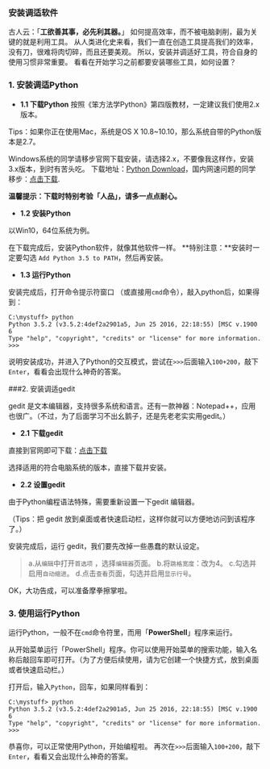 ### 安装调适软件

古人云：「**工欲善其事，必先利其器。**」
如何提高效率，而不被电脑剥削，最为关键的就是利用工具。
从人类进化史来看，我们一直在创造工具提高我们的效率，没有刀，很难将肉切碎，而且还要美观。
所以，安装并调适好工具，符合自身的使用习惯非常重要。
看看在开始学习之前都要安装哪些工具，如何设置？

### **1. 安装调适Python**

- **1.1 下载Python**
按照《笨方法学Python》第四版教材，一定建议我们使用2.x版本。

Tips：如果你正在使用Mac，系统是OS X 10.8~10.10，那么系统自带的Python版本是2.7。

Windows系统的同学请移步官网下载安装，请选择2.x，不要像我这样作，安装3.x版本，到时有苦头吃。
下载地址：[Python Download](https://www.python.org/downloads/)，国内网速问题的同学移步：[点击下载](https://pan.baidu.com/s/1boNo6Lp).

**温馨提示：下载时特别考验「人品」，请多一点点耐心。**
  
- **1.2 安装Python**

以Win10，64位系统为例。

在下载完成后，安装Python软件，就像其他软件一样。
**特别注意：**安装时一定要勾选 `Add Python 3.5 to PATH`，然后再安装。

- **1.3 运行Python**

安装完成后，打开命令提示符窗口 （或直接用`cmd`命令），敲入python后，如果得到：
```
C:\mystuff> python
Python 3.5.2 (v3.5.2:4def2a2901a5, Jun 25 2016, 22:18:55) [MSC v.1900 6
Type "help", "copyright", "credits" or "license" for more information.
>>>
```
说明安装成功，并进入了Python的交互模式，尝试在`>>>`后面输入`100+200`，敲下`Enter`，看看会出现什么神奇的答案。

###2. 安装调适gedit

gedit 是文本编辑器，支持很多系统和语言。还有一款神器：Notepad++，应用也很广。（不过，为了后面学习不出幺鹅子，还是先老老实实用gedit。）

- **2.1 下载gedit**

直接到官网即可下载：[点击下载](https://gedit.en.softonic.com/)

选择适用的符合电脑系统的版本，直接下载并安装。

-  **2.2 设置gedit**

由于Python编程语法特殊，需要重新设置一下gedit 编辑器。

（Tips：把  gedit 放到桌面或者快速启动栏，这样你就可以方便地访问到该程序了。）

安装完成后，运行 gedit，我们要先改掉一些愚蠢的默认设定。

>a.从`编辑`中打开`首选项`  ，选择`编辑器`页面。
> b.将`跳格宽度`：改为4。
> c.勾选并启用`自动缩进`。
> d.点击`查看`页面，勾选并启用`显示行号`。

OK，大功告成，可以准备摩拳擦掌啦。

### 3. 使用运行Python
运行Python，一般不在`cmd`命令符里，而用「**PowerShell**」程序来运行。

从开始菜单运行「PowerShell」程序。你可以使用开始菜单的搜索功能，输入名称后敲回车即可打开。（为了方便后续使用，请为它创建一个快捷方式，放到桌面或者快速启动栏。）

打开后，输入`Python`，回车，如果同样看到：

```
C:\mystuff> python
Python 3.5.2 (v3.5.2:4def2a2901a5, Jun 25 2016, 22:18:55) [MSC v.1900 6
Type "help", "copyright", "credits" or "license" for more information.
>>>
```
恭喜你，可以正常使用Python，开始编程啦。
再次在`>>>`后面输入`100+200`，敲下`Enter`，看看又会出现什么神奇的答案。
